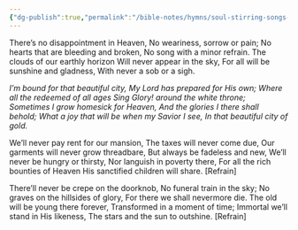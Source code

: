 ```yaml
---
{"dg-publish":true,"permalink":"/bible-notes/hymns/soul-stirring-songs-and-hymns/no-disappointment-in-heaven/","title":"No Disappointment in Heaven","created":"","updated":""}
---
```



There’s no disappointment in Heaven,
No weariness, sorrow or pain;
No hearts that are bleeding and broken,
No song with a minor refrain.
The clouds of our earthly horizon
Will never appear in the sky,
For all will be sunshine and gladness,
With never a sob or a sigh.

*I’m bound for that beautiful city,
My Lord has prepared for His own;
Where all the redeemed of all ages
Sing Glory! around the white throne;
Sometimes I grow homesick for Heaven,
And the glories I there shall behold;
What a joy that will be when my Savior I see,
In that beautiful city of gold.*

We’ll never pay rent for our mansion,
The taxes will never come due,
Our garments will never grow threadbare,
But always be fadeless and new,
We’ll never be hungry or thirsty,
Nor languish in poverty there,
For all the rich bounties of Heaven
His sanctified children will share. [Refrain]

There’ll never be crepe on the doorknob,
No funeral train in the sky;
No graves on the hillsides of glory,
For there we shall nevermore die.
The old will be young there forever,
Transformed in a moment of time;
Immortal we’ll stand in His likeness,
The stars and the sun to outshine. [Refrain]